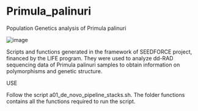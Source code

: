 # Primula_palinuri
Population Genetics analysis of Primula palinuri

![image](https://github.com/user-attachments/assets/c7701bd0-f5a4-4c08-aa49-4c4b83ef3d1e)







Scripts and functions generated in the framework of SEEDFORCE project, financed by the LIFE program. They were used to analyze dd-RAD sequencing data of Primula palinuri samples to obtain information on polymorphisms and genetic structure. 


USE

Follow the script a01_de_novo_pipeline_stacks.sh. The folder functions contains all the functions required to run the script.
